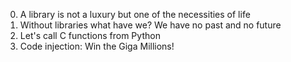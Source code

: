  0. A library is not a luxury but one of the necessities of life 
1. Without libraries what have we? We have no past and no future 
2. Let's call C functions from Python 
3. Code injection: Win the Giga Millions! 

